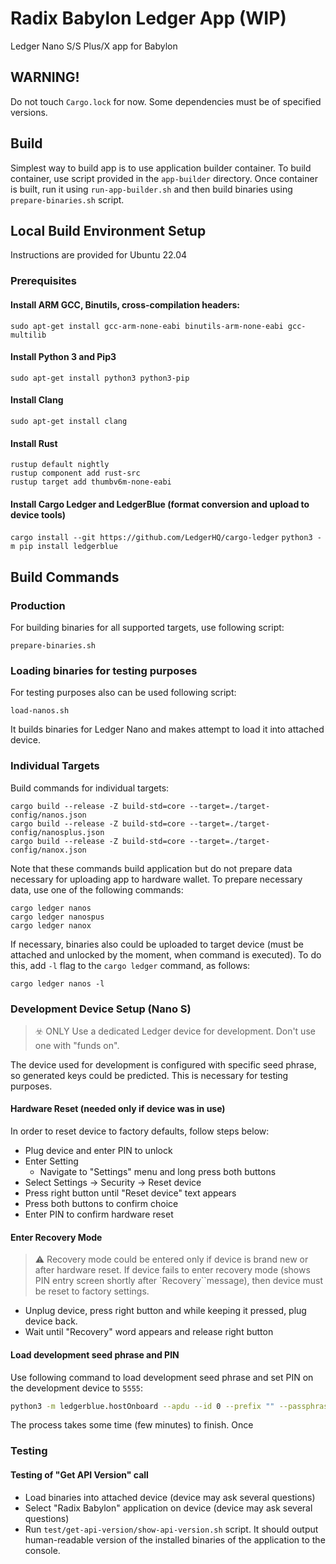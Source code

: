 # Radix Babylon Ledger App (WIP)
Ledger Nano S/S Plus/X app for Babylon

## WARNING!
Do not touch `Cargo.lock` for now. Some dependencies must be of specified versions.

## Build
Simplest way to build app is to use application builder container. To build container, use script provided 
in the `app-builder` directory. Once container is built, run it using `run-app-builder.sh` and then build 
binaries using `prepare-binaries.sh` script. 

## Local Build Environment Setup
Instructions are provided for Ubuntu 22.04

### Prerequisites
#### Install ARM GCC, Binutils, cross-compilation headers:
```
sudo apt-get install gcc-arm-none-eabi binutils-arm-none-eabi gcc-multilib
```

#### Install Python 3 and Pip3
```
sudo apt-get install python3 python3-pip
```

#### Install Clang
```
sudo apt-get install clang
```

#### Install Rust
```curl --proto '=https' --tlsv1.2 -sSf https://sh.rustup.rs | sh
rustup default nightly
rustup component add rust-src
rustup target add thumbv6m-none-eabi
```

#### Install Cargo Ledger and LedgerBlue (format conversion and upload to device tools)
`cargo install --git https://github.com/LedgerHQ/cargo-ledger`
`python3 -m pip install ledgerblue`

## Build Commands
### Production
For building binaries for all supported targets, use following script:
```
prepare-binaries.sh
```
### Loading binaries for testing purposes
For testing purposes also can be used following script:
```
load-nanos.sh
```
It builds binaries for Ledger Nano and makes attempt to load it into attached device.
### Individual Targets
Build commands for individual targets:
```
cargo build --release -Z build-std=core --target=./target-config/nanos.json
cargo build --release -Z build-std=core --target=./target-config/nanosplus.json
cargo build --release -Z build-std=core --target=./target-config/nanox.json
```
Note that these commands build application but do not prepare data necessary for uploading app to hardware wallet.
To prepare necessary data, use one of the following commands:
```
cargo ledger nanos
cargo ledger nanospus
cargo ledger nanox
```
If necessary, binaries also could be uploaded to target device (must be attached and unlocked by the moment, when command is executed).
To do this, add `-l` flag to the `cargo ledger` command, as follows:
```
cargo ledger nanos -l
```
### Development Device Setup (Nano S)
> ☣️ ONLY Use a dedicated Ledger device for development. Don't use one with "funds on". 

The device used for development is configured with specific seed phrase, so generated keys could be predicted.
This is necessary for testing purposes.

#### Hardware Reset (needed only if device was in use) 
In order to reset device to factory defaults, follow steps below:
- Plug device and enter PIN to unlock
- Enter Setting
  - Navigate to "Settings" menu and long press both buttons
- Select Settings -> Security -> Reset device
- Press right button until "Reset device" text appears
- Press both buttons to confirm choice
- Enter PIN to confirm hardware reset

#### Enter Recovery Mode
> ⚠️ Recovery mode could be entered only if device is brand new or after hardware reset. If device fails to enter recovery mode (shows PIN entry screen shortly after `Recovery``message), then device must be reset to factory settings.️

- Unplug device, press right button and while keeping it pressed, plug device back.
- Wait until "Recovery" word appears and release right button

#### Load development seed phrase and PIN
Use following command to load development seed phrase and set PIN on the development device to `5555`:
```sh
python3 -m ledgerblue.hostOnboard --apdu --id 0 --prefix "" --passphrase "" --pin 5555 --words "equip will roof matter pink blind book anxiety banner elbow sun young"
```
The process takes some time (few minutes) to finish. Once 

### Testing
#### Testing of "Get API Version" call
- Load binaries into attached device (device may ask several questions)
- Select "Radix Babylon" application on device (device may ask several questions)
- Run `test/get-api-version/show-api-version.sh` script. It should output human-readable version of the installed binaries of the application to the console.
